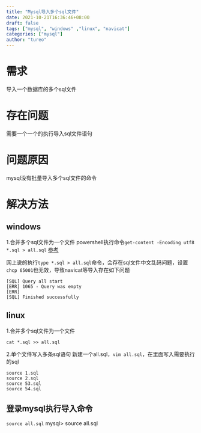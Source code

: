 ```yaml
---
title: "Mysql导入多个sql文件"
date: 2021-10-21T16:36:46+08:00
draft: false
tags: ["mysql", "windows" ,"linux", "navicat"]
categories: ["mysql"]
author: "tureo"
---
```


# 需求
导入一个数据库的多个sql文件

# 存在问题
需要一个一个的执行导入sql文件语句

# 问题原因
mysql没有批量导入多个sql文件的命令

# 解决方法
## windows
1.合并多个sql文件为一个文件
powershell执行命令`get-content -Encoding utf8 *.sql > all.sql`
[参考](https://docs.microsoft.com/zh-cn/powershell/module/Microsoft.PowerShell.Management/Get-Content?view=powershell-7.1&viewFallbackFrom=powershell-3.0)

网上说的执行`type *.sql > all.sql`命令，会存在sql文件中文乱码问题，设置`chcp 65001`也无效，导致navicat等导入存在如下问题
```
[SQL] Query all start
[ERR] 1065 - Query was empty
[ERR] 
[SQL] Finished successfully
```

## linux
1.合并多个sql文件为一个文件
```shell
cat *.sql >> all.sql
```
2.单个文件写入多条sql语句
新建一个all.sql，`vim all.sql`，在里面写入需要执行的sql
```
source 1.sql
source 2.sql
source 53.sql
source 54.sql
```
## 登录mysql执行导入命令
`source all.sql`
mysql> source all.sql